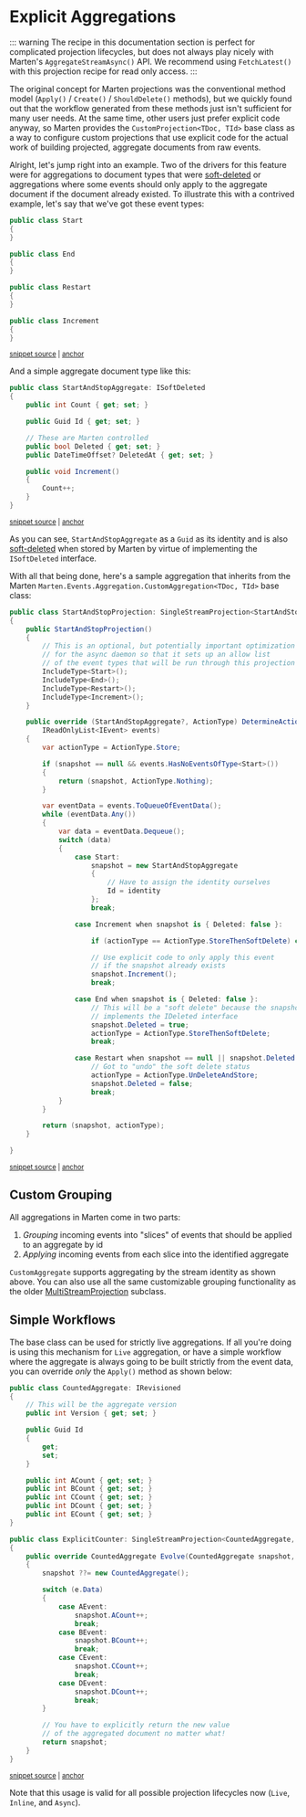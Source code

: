 # Explicit Aggregations

::: warning
The recipe in this documentation section is perfect for complicated projection lifecycles, but does not always play
nicely with Marten's `AggregateStreamAsync()` API. We recommend using `FetchLatest()` with this projection recipe
for read only access.
:::

The original concept for Marten projections was the conventional method model (`Apply()` / `Create()` / `ShouldDelete()` methods), but we
quickly found out that the workflow generated from these methods just isn't sufficient for many user needs. At the same time,
other users just prefer explicit code anyway, so Marten provides the `CustomProjection<TDoc, TId>` base class as a way to 
configure custom projections that use explicit code for the actual work of building projected, aggregate documents from
raw events.

Alright, let's jump right into an example. Two of the drivers for this feature were for aggregations to document types that were [soft-deleted](/documents/deletes.html#soft-deletes) or aggregations where some events should only apply to the aggregate document if the document already existed. To illustrate this with a contrived example, let's say that we've got these event types:

<!-- snippet: sample_custom_aggregate_events -->
<a id='snippet-sample_custom_aggregate_events'></a>
```cs
public class Start
{
}

public class End
{
}

public class Restart
{
}

public class Increment
{
}
```
<sup><a href='https://github.com/JasperFx/marten/blob/master/src/EventSourcingTests/Aggregation/explicit_code_for_aggregation_logic.cs#L580-L598' title='Snippet source file'>snippet source</a> | <a href='#snippet-sample_custom_aggregate_events' title='Start of snippet'>anchor</a></sup>
<!-- endSnippet -->

And a simple aggregate document type like this:

<!-- snippet: sample_StartAndStopAggregate -->
<a id='snippet-sample_startandstopaggregate'></a>
```cs
public class StartAndStopAggregate: ISoftDeleted
{
    public int Count { get; set; }

    public Guid Id { get; set; }

    // These are Marten controlled
    public bool Deleted { get; set; }
    public DateTimeOffset? DeletedAt { get; set; }

    public void Increment()
    {
        Count++;
    }
}
```
<sup><a href='https://github.com/JasperFx/marten/blob/master/src/EventSourcingTests/Aggregation/explicit_code_for_aggregation_logic.cs#L560-L578' title='Snippet source file'>snippet source</a> | <a href='#snippet-sample_startandstopaggregate' title='Start of snippet'>anchor</a></sup>
<!-- endSnippet -->

As you can see, `StartAndStopAggregate` as a `Guid` as its identity and is also [soft-deleted](/documents/deletes.html#soft-deletes) when stored by
Marten by virtue of implementing the `ISoftDeleted` interface.

With all that being done, here's a sample aggregation that inherits from the Marten `Marten.Events.Aggregation.CustomAggregation<TDoc, TId>` base class:

<!-- snippet: sample_custom_aggregate_with_start_and_stop -->
<a id='snippet-sample_custom_aggregate_with_start_and_stop'></a>
```cs
public class StartAndStopProjection: SingleStreamProjection<StartAndStopAggregate, Guid>
{
    public StartAndStopProjection()
    {
        // This is an optional, but potentially important optimization
        // for the async daemon so that it sets up an allow list
        // of the event types that will be run through this projection
        IncludeType<Start>();
        IncludeType<End>();
        IncludeType<Restart>();
        IncludeType<Increment>();
    }

    public override (StartAndStopAggregate?, ActionType) DetermineAction(StartAndStopAggregate? snapshot, Guid identity,
        IReadOnlyList<IEvent> events)
    {
        var actionType = ActionType.Store;

        if (snapshot == null && events.HasNoEventsOfType<Start>())
        {
            return (snapshot, ActionType.Nothing);
        }

        var eventData = events.ToQueueOfEventData();
        while (eventData.Any())
        {
            var data = eventData.Dequeue();
            switch (data)
            {
                case Start:
                    snapshot = new StartAndStopAggregate
                    {
                        // Have to assign the identity ourselves
                        Id = identity
                    };
                    break;

                case Increment when snapshot is { Deleted: false }:

                    if (actionType == ActionType.StoreThenSoftDelete) continue;

                    // Use explicit code to only apply this event
                    // if the snapshot already exists
                    snapshot.Increment();
                    break;

                case End when snapshot is { Deleted: false }:
                    // This will be a "soft delete" because the snapshot type
                    // implements the IDeleted interface
                    snapshot.Deleted = true;
                    actionType = ActionType.StoreThenSoftDelete;
                    break;

                case Restart when snapshot == null || snapshot.Deleted:
                    // Got to "undo" the soft delete status
                    actionType = ActionType.UnDeleteAndStore;
                    snapshot.Deleted = false;
                    break;
            }
        }

        return (snapshot, actionType);
    }

}
```
<sup><a href='https://github.com/JasperFx/marten/blob/master/src/EventSourcingTests/Aggregation/explicit_code_for_aggregation_logic.cs#L600-L668' title='Snippet source file'>snippet source</a> | <a href='#snippet-sample_custom_aggregate_with_start_and_stop' title='Start of snippet'>anchor</a></sup>
<!-- endSnippet -->

## Custom Grouping

All aggregations in Marten come in two parts:

1. _Grouping_ incoming events into "slices" of events that should be applied to an aggregate by id
2. _Applying_ incoming events from each slice into the identified aggregate

`CustomAggregate` supports aggregating by the stream identity as shown above. You can also use all the same customizable grouping functionality as
the older [MultiStreamProjection](/events/projections/multi-stream-projections) subclass.

## Simple Workflows <Badge type="tip" text="7.28" />

The base class can be used for strictly live aggregations. If all you're doing is using this
mechanism for `Live` aggregation, or have a simple workflow where the aggregate is always
going to be built strictly from the event data, you can override _only_ the `Apply()` method 
as shown below:

<!-- snippet: sample_using_simple_explicit_code_for_live_aggregation -->
<a id='snippet-sample_using_simple_explicit_code_for_live_aggregation'></a>
```cs
public class CountedAggregate: IRevisioned
{
    // This will be the aggregate version
    public int Version { get; set; }

    public Guid Id
    {
        get;
        set;
    }

    public int ACount { get; set; }
    public int BCount { get; set; }
    public int CCount { get; set; }
    public int DCount { get; set; }
    public int ECount { get; set; }
}

public class ExplicitCounter: SingleStreamProjection<CountedAggregate, Guid>
{
    public override CountedAggregate Evolve(CountedAggregate snapshot, Guid id, IEvent e)
    {
        snapshot ??= new CountedAggregate();

        switch (e.Data)
        {
            case AEvent:
                snapshot.ACount++;
                break;
            case BEvent:
                snapshot.BCount++;
                break;
            case CEvent:
                snapshot.CCount++;
                break;
            case DEvent:
                snapshot.DCount++;
                break;
        }

        // You have to explicitly return the new value
        // of the aggregated document no matter what!
        return snapshot;
    }
}
```
<sup><a href='https://github.com/JasperFx/marten/blob/master/src/EventSourcingTests/Projections/using_explicit_code_for_live_aggregation.cs#L98-L146' title='Snippet source file'>snippet source</a> | <a href='#snippet-sample_using_simple_explicit_code_for_live_aggregation' title='Start of snippet'>anchor</a></sup>
<!-- endSnippet -->

Note that this usage is valid for all possible projection lifecycles now (`Live`, `Inline`, and `Async`).
